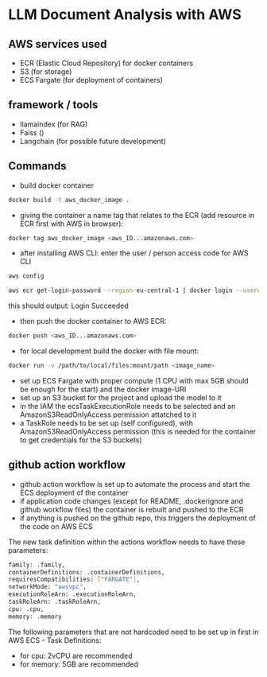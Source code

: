 # LLM Document Analysis with AWS

## AWS services used

- ECR (Elastic Cloud Repository) for docker containers
- S3 (for storage)
- ECS Fargate (for deployment of containers)

## framework / tools

- llamaindex (for RAG)
- Faiss ()
- Langchain (for possible future development)

## Commands

- build docker container

```bash
docker build -t aws_docker_image .
```

- giving the container a name tag that relates to the ECR (add resource in ECR first with AWS in browser):

```bash
docker tag aws_docker_image <aws_ID...amazonaws.com>
```

- after installing AWS CLI: enter the user / person access code for AWS CLI

```bash
aws config
```

```bash
aws ecr get-login-password --region eu-central-1 | docker login --username AWS --password-stdin <aws_account_id>.dkr.ecr.eu-central-1.amazonaws.com
```

this should output: Login Succeeded

- then push the docker container to AWS ECR:

```bash
docker push <aws_ID...amazonaws.com>
```

- for local development build the docker with file mount:

```bash
docker run -v /path/to/local/files:mount/path <image_name>
```

- set up ECS Fargate with proper compute (1 CPU with max 5GB should be enough for the start) and the docker image-URI
- set up an S3 bucket for the project and upload the model to it
- in the IAM the ecsTaskExecutionRole needs to be selected and an AmazonS3ReadOnlyAccess permission attatched to it
- a TaskRole needs to be set up (self configured),
with AmazonS3ReadOnlyAccess permission
(this is needed for the container to get credentials for the S3 buckets)

## github action workflow

- github action workflow is set up to automate the process and start the ECS deployment of the container
- if application code changes (except for README, .dockerignore and github workflow files) the container is rebuilt and pushed to the ECR
- if anything is pushed on the github repo, this triggers the deployment of the code on AWS ECS

The new task definition within the actions workflow needs to have these parameters:

```bash
family: .family,
containerDefinitions: .containerDefinitions, 
requiresCompatibilities: ["FARGATE"], 
networkMode: "awsvpc", 
executionRoleArn: .executionRoleArn, 
taskRoleArn: .taskRoleArn, 
cpu: .cpu, 
memory: .memory
```

The following parameters that are not hardcoded need to be set
up in first in AWS ECS - Task Definitions:

- for cpu: 2vCPU are recommended
- for memory: 5GB are recommended
